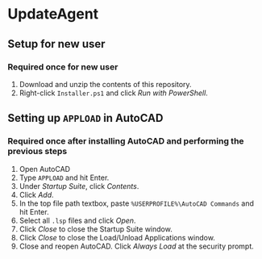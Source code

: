 # UpdateAgent
## Setup for new user
### Required once for new user
1. Download and unzip the contents of this repository.
1. Right-click `Installer.ps1` and click *Run with PowerShell*.

## Setting up `APPLOAD` in AutoCAD
### Required once after installing AutoCAD and performing the previous steps
1. Open AutoCAD
1. Type `APPLOAD` and hit Enter.
1. Under *Startup Suite*, click *Contents*.
1. Click *Add*.
1. In the top file path textbox, paste `%USERPROFILE%\AutoCAD Commands` and hit Enter.
1. Select all `.lsp` files and click *Open*.
1. Click *Close* to close the Startup Suite window.
1. Click *Close* to close the Load/Unload Applications window.
1. Close and reopen AutoCAD. Click *Always Load* at the security prompt.